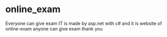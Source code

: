 # online_exam
Everyone can give exam 
IT is made by asp.net with c# and it is website of online-exam 
anyone can give exam 
thank you
